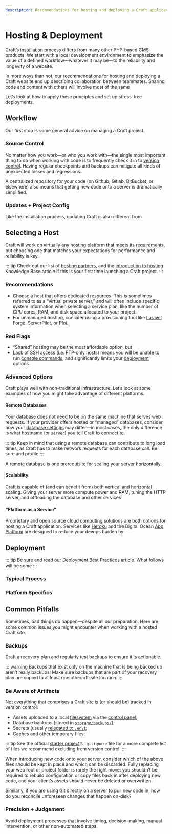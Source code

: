 ```yaml
---
description: Recommendations for hosting and deploying a Craft application
---
```


# Hosting & Deployment

Craft’s [installation](./installation.md) process differs from many other PHP-based CMS products. We start with a local development environment to emphasize the value of a defined workflow—whatever it may be—to the reliability and longevity of a website.

In more ways than not, our recommendations for hosting and deploying a Craft website end up describing collaboration between teammates. Sharing code and content with others will involve most of the same 

Let’s look at how to apply these principles and set up stress-free deployments.

## Workflow

Our first stop is some general advice on managing a Craft project.

### Source Control

No matter how you work—or who you work with—the single most important thing to do when working with code is to frequently check it in to [version control](https://www.atlassian.com/git/tutorials/what-is-version-control). Having regular checkpoints and backups can mitigate all kinds of unexpected losses and regressions.

A centralized repository for your code (on Github, Gitlab, BitBucket, or elsewhere) also means that getting new code onto a server is dramatically simplified.

### Updates + Project Config

Like the installation process, updating Craft is also different from

## Selecting a Host

Craft will work on virtually any hosting platform that meets its [requirements](./requirements.md), but choosing one that matches your expectations for performance and reliability is key.

::: tip
Check out our list of [hosting partners](https://craftcms.com/hosting), and the [introduction to hosting](kb:hosting-craft-101) Knowledge Base article if this is your first time launching a Craft project.
:::

<columns>
<column>

### Recommendations

- Choose a host that offers dedicated resources. This is sometimes referred to as a “virtual private server,” and will often include specific system information when selecting a service plan, like the number of CPU cores, RAM, and disk space allocated to your project.
- For unmanaged hosting, consider using a provisioning tool like [Laravel Forge](https://forge.laravel.com/), [ServerPilot](https://serverpilot.io/), or [Ploi](https://ploi.io/).

</column>
<column>

### Red Flags

- “Shared” hosting may be the most affordable option, but 
- Lack of SSH access (i.e. FTP-only hosts) means you will be unable to run [console commands](./console-commands.md), and significantly limits your [deployment](#deployment) options.

</column>
</columns>

### Advanced Options

Craft plays well with non-traditional infrastructure. Let’s look at some examples of how you might take advantage of different platforms.

#### Remote Databases

Your database does not need to be on the same machine that serves web requests. If your provider offers hosted or “managed” databases, consider how your [database settings](./config/db.md) may differ—in most cases, the only difference is what hostname (or [`server`](./config/db.md#server)) you tell Craft to connect to.

::: tip
Keep in mind that using a remote database can contribute to long load times, as Craft has to make network requests for each database call. Be sure and profile
:::

A remote database is one prerequisite for [scaling](#scalability) your server horizontally.

#### Scalability

Craft is capable of (and can benefit from) both vertical and horizontal scaling. Giving your server more compute power and RAM, tuning the HTTP server, and offloading the database and other services 

#### “Platform as a Service”

Proprietary and open source cloud computing solutions are both options for hosting a Craft application. Services like [Heroku](https://heroku.com/) and the Digital Ocean [App Platform](https://www.digitalocean.com/products/app-platform) are designed to reduce your devops burden by 

## Deployment

::: tip
Be sure and read our Deployment Best Practices article. What follows will be some 
:::

### Typical Process

### Platform Specifics

## Common Pitfalls

Sometimes, bad things do happen—despite all our preparation. Here are some common issues you might encounter when working with a hosted Craft site.

### Backups

Draft a recovery plan and regularly test backups to ensure it is actionable.

::: warning
Backups that exist only on the machine that is being backed up aren’t really backups! Make sure backups that are part of your recovery plan are copied to at least one other off-site location.
:::

### Be Aware of Artifacts

Not everything that comprises a Craft site is (or should be) tracked in version control:

- Assets uploaded to a local [filesystem](./assets.md#filesystems) via the [control panel](./control-panel.md);
- Database backups (stored in [`storage/backups/`](./directory-structure.md#storage));
- Secrets (usually [relegated to `.env`](./config/README.md#env));
- Caches and other temporary files;

::: tip
See the official [starter project](repo:craftcms/craft)’s `.gitignore` file for a more complete list of files we recommend excluding from version control.
:::

When introducing new code onto your server, consider which of the above files should be kept in place and which can be discarded. Fully replacing your web root or project folder is rarely the right move: you shouldn’t be required to rebuild configuration or copy files back in after deploying new code, and your client’s assets should never be deleted or overwritten.

Similarly, if you are using Git directly on a server to pull new code in, how do you reconcile unforeseen changes that happen on-disk?

### Precision + Judgement

Avoid deployment processes that involve timing, decision-making, manual intervention, or other non-automated steps.
